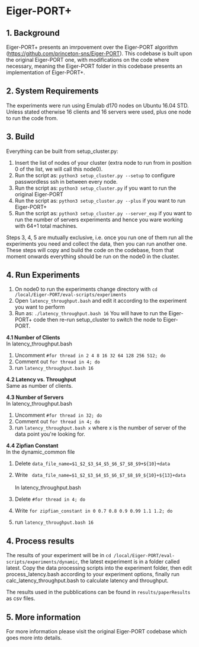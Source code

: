 # Eiger-PORT+
## 1. Background
Eiger-PORT+ presents an imrpovement over the Eiger-PORT algorithm (https://github.com/princeton-sns/Eiger-PORT). This codebase is built upon the original Eiger-PORT one, with modifications on the code where necessary, meaning the Eiger-PORT folder in this codebase presents an implementation of Eiger-PORT+.

## 2. System Requirements
The experiments were run using Emulab d170 nodes on Ubuntu 16.04 STD. Unless stated otherwise 16 clients and 16 servers were used, plus one node to run the code from.

## 3. Build
Everything can be built from setup_cluster.py:
 1. Insert the list of nodes of your cluster (extra node to run from in position 0 of the list, we 
 will call this node0). 
 2. Run the script as: ```python3 setup_cluster.py --setup``` to configure passwordless ssh in between every node.
  3. Run the script as:  ```python3 setup_cluster.py``` if you want to run the original Eiger-PORT
  4. Run the script as:  ```python3 setup_cluster.py --plus``` if you want to run Eiger-PORT+
  5. Run the script as:  ```python3 setup_cluster.py --server_exp``` if you want to run the number of servers experiments and hence you ware working with 64+1 total machines.

Steps 3, 4, 5 are mutually exclusive, i.e. once you run one of them run all the experiments you need and collect the data, then you can run another one. These steps will copy and build the code on the codebase, from that moment onwards everything should be run on the node0 in the cluster.

## 4. Run Experiments
1. On node0 to run the experiments change directory with ```cd /local/Eiger-PORT/eval-scripts/experiments```
2. Open ```latency_throughput.bash``` and edit it according to the experiment you want to perform
3. Run as: ```./latency_throughput.bash 16```
You will have to run the Eiger-PORT+ code then re-run setup_cluster to switch the node to Eiger-PORT.

**4.1 Number of Clients** \
In latency_throughput.bash
1. Uncomment
    ```#for thread in 2 4 8 16 32 64 128 256 512; do ```
2. Comment out
     ```for thread in 4; do```
3. run ```latency_throughput.bash 16```

**4.2 Latency vs. Throughput** \
Same as number of clients.

**4.3 Number of Servers** \
In latency_throughput.bash
1. Uncomment
    ```#for thread in 32; do ```
2. Comment out
     ```for thread in 4; do```
3. run ```latency_throughput.bash x``` where x is the number of server of the data point you're looking for.

**4.4 Zipfian Constant** \
In the dynamic_common file 
1. Delete
    ```data_file_name=$1_$2_$3_$4_$5_$6_$7_$8_$9+${10}+data ```
2. Write
     ``` data_file_name=$1_$2_$3_$4_$5_$6_$7_$8_$9_${10}+${13}+data``` \
\
In latency_throughput.bash
1. Delete
    ```#for thread in 4; do ```
2. Write
     ```for zipfian_constant in 0 0.7 0.8 0.9 0.99 1.1 1.2; do```

3. run ```latency_throughput.bash 16```

## 4. Process results
The results of your experiment will be in ```cd /local/Eiger-PORT/eval-scripts/experiments/dynamic```, the latest experiment is in a folder called latest. Copy the data processing scripts into the experiment folder, then edit process_latency.bash according to your experiment options, finally run calc_latency_throughput.bash to calculate latency and throughput. 

The results used in the pubblications can be found in  ```results/paperResults``` as csv files.

## 5. More information
For more information please visit the original  Eiger-PORT codebase which goes more into details.